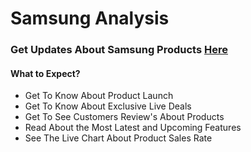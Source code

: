 # Samsung Analysis

### Get Updates About Samsung Products [Here](https://samsunganalysis.netlify.app/)

#### What to Expect?

- Get To Know About Product Launch
- Get To Know About Exclusive Live Deals
- Get To See Customers Review's About Products
- Read About the Most Latest and Upcoming Features
- See The Live Chart About Product Sales Rate
